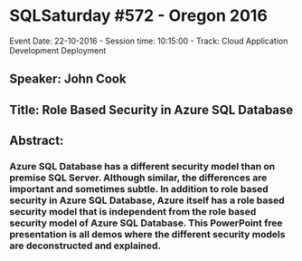 # SQLSaturday #572 - Oregon 2016
Event Date: 22-10-2016 - Session time: 10:15:00 - Track: Cloud Application Development  Deployment
## Speaker: John Cook
## Title: Role Based Security in Azure SQL Database
## Abstract:
### Azure SQL Database has a different security model than on premise SQL Server. Although similar, the differences are important and sometimes subtle. In addition to role based security in Azure SQL Database, Azure itself has a role based security model that is independent from the role based security model of Azure SQL Database. This PowerPoint free presentation is all demos where the different security models are deconstructed and explained.
